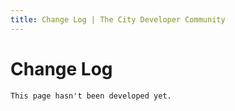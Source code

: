 ```yaml
---
title: Change Log | The City Developer Community
---
```


# Change Log

	This page hasn't been developed yet.